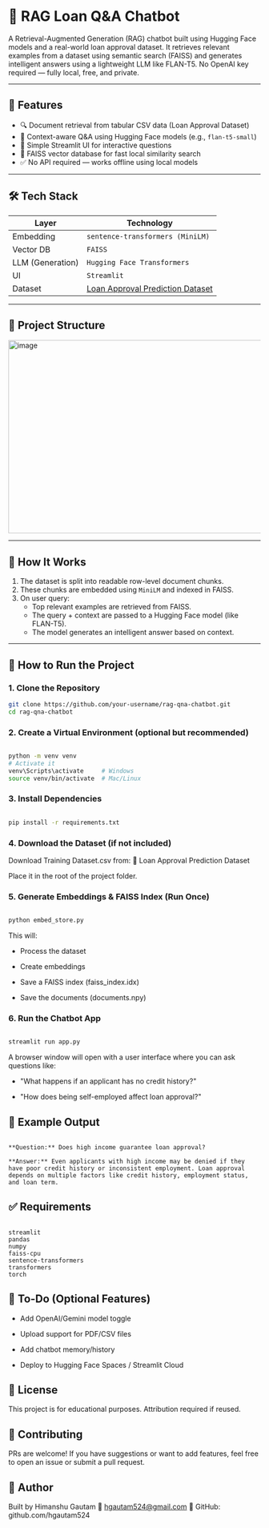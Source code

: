 # 💬 RAG Loan Q&A Chatbot

A Retrieval-Augmented Generation (RAG) chatbot built using Hugging Face models and a real-world loan approval dataset. It retrieves relevant examples from a dataset using semantic search (FAISS) and generates intelligent answers using a lightweight LLM like FLAN-T5. No OpenAI key required — fully local, free, and private.

---

## 📌 Features

- 🔍 Document retrieval from tabular CSV data (Loan Approval Dataset)
- 🧠 Context-aware Q&A using Hugging Face models (e.g., `flan-t5-small`)
- 💬 Simple Streamlit UI for interactive questions
- 💾 FAISS vector database for fast local similarity search
- ✅ No API required — works offline using local models

---

## 🛠 Tech Stack

| Layer           | Technology                          |
|----------------|--------------------------------------|
| Embedding       | `sentence-transformers (MiniLM)`     |
| Vector DB       | `FAISS`                              |
| LLM (Generation)| `Hugging Face Transformers`          |
| UI              | `Streamlit`                          |
| Dataset         | [Loan Approval Prediction Dataset](https://www.kaggle.com/datasets/sonalisingh1411/loan-approval-prediction) |

---

## 📁 Project Structure

<img width="709" height="386" alt="image" src="https://github.com/user-attachments/assets/9e475e34-c915-45b9-922d-62e9c1831c28" />


---

## 🧠 How It Works

1. The dataset is split into readable row-level document chunks.
2. These chunks are embedded using `MiniLM` and indexed in FAISS.
3. On user query:
   - Top relevant examples are retrieved from FAISS.
   - The query + context are passed to a Hugging Face model (like FLAN-T5).
   - The model generates an intelligent answer based on context.

---

## 🚀 How to Run the Project

### 1. Clone the Repository

```bash
git clone https://github.com/your-username/rag-qna-chatbot.git
cd rag-qna-chatbot
```

### 2. Create a Virtual Environment (optional but recommended)
```bash

python -m venv venv
# Activate it
venv\Scripts\activate     # Windows
source venv/bin/activate  # Mac/Linux
```
### 3. Install Dependencies
```bash

pip install -r requirements.txt
```
### 4. Download the Dataset (if not included)
Download Training Dataset.csv from:
🔗 Loan Approval Prediction Dataset

Place it in the root of the project folder.

### 5. Generate Embeddings & FAISS Index (Run Once)
```bash

python embed_store.py
```
This will:

- Process the dataset

- Create embeddings

- Save a FAISS index (faiss_index.idx)

- Save the documents (documents.npy)

### 6. Run the Chatbot App
```bash

streamlit run app.py
```
A browser window will open with a user interface where you can ask questions like:

- "What happens if an applicant has no credit history?"

- "How does being self-employed affect loan approval?"

## 🧠 Example Output
```pgsql

**Question:** Does high income guarantee loan approval?

**Answer:** Even applicants with high income may be denied if they have poor credit history or inconsistent employment. Loan approval depends on multiple factors like credit history, employment status, and loan term.
```

## ✅ Requirements
```text

streamlit
pandas
numpy
faiss-cpu
sentence-transformers
transformers
torch
```
## 📌 To-Do (Optional Features)
 - Add OpenAI/Gemini model toggle

 - Upload support for PDF/CSV files

 - Add chatbot memory/history

 - Deploy to Hugging Face Spaces / Streamlit Cloud

## 📜 License
This project is for educational purposes. Attribution required if reused.

## 🤝 Contributing
PRs are welcome! If you have suggestions or want to add features, feel free to open an issue or submit a pull request.

## 👤 Author
Built by Himanshu Gautam
📧 hgautam524@gmail.com
🔗 GitHub: github.com/hgautam524

